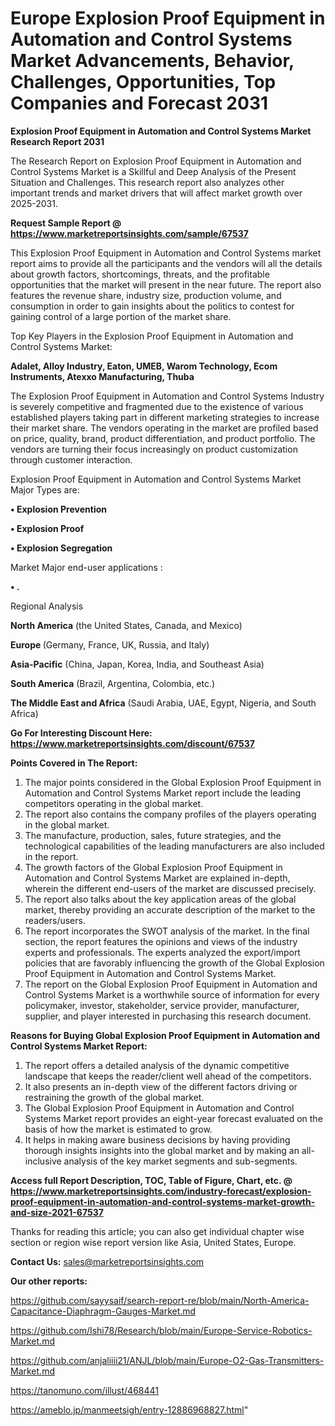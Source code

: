# Europe Explosion Proof Equipment in Automation and Control Systems Market Advancements, Behavior, Challenges, Opportunities, Top Companies and Forecast 2031

<strong>Explosion Proof Equipment in Automation and Control Systems Market Research Report 2031</strong>

The Research Report on Explosion Proof Equipment in Automation and Control Systems Market is a Skillful and Deep Analysis of the Present Situation and Challenges. This research report also analyzes other important trends and market drivers that will affect market growth over 2025-2031.

<strong>Request Sample Report @ <a href=https://www.marketreportsinsights.com/sample/67537>https://www.marketreportsinsights.com/sample/67537</a></strong>

This Explosion Proof Equipment in Automation and Control Systems market report aims to provide all the participants and the vendors will all the details about growth factors, shortcomings, threats, and the profitable opportunities that the market will present in the near future. The report also features the revenue share, industry size, production volume, and consumption in order to gain insights about the politics to contest for gaining control of a large portion of the market share.

Top Key Players in the Explosion Proof Equipment in Automation and Control Systems Market:

<strong>Adalet, Alloy Industry, Eaton, UMEB, Warom Technology, Ecom Instruments, Atexxo Manufacturing, Thuba</strong>

The Explosion Proof Equipment in Automation and Control Systems Industry is severely competitive and fragmented due to the existence of various established players taking part in different marketing strategies to increase their market share. The vendors operating in the market are profiled based on price, quality, brand, product differentiation, and product portfolio. The vendors are turning their focus increasingly on product customization through customer interaction.

Explosion Proof Equipment in Automation and Control Systems Market Major Types are:

<strong>• Explosion Prevention

• Explosion Proof

• Explosion Segregation</strong>

Market Major end-user applications :

<strong>• .</strong>

Regional Analysis

</u><strong><b>North America</b></strong> (the United States, Canada, and Mexico)

<strong><b>Europe </b></strong>(Germany, France, UK, Russia, and Italy)

<strong><b>Asia-Pacific</b></strong> (China, Japan, Korea, India, and Southeast Asia)

<strong><b>South America</b></strong> (Brazil, Argentina, Colombia, etc.)

<strong><b>The Middle East and Africa</b></strong> (Saudi Arabia, UAE, Egypt, Nigeria, and South Africa)

<strong>Go For Interesting Discount Here: <a href=https://www.marketreportsinsights.com/discount/67537>https://www.marketreportsinsights.com/discount/67537</a></strong>

<strong>Points Covered in The Report:</strong>
<ol>
  <li>The major points considered in the Global Explosion Proof Equipment in Automation and Control Systems Market report include the leading competitors operating in the global market.</li>
  <li>The report also contains the company profiles of the players operating in the global market.</li>
  <li>The manufacture, production, sales, future strategies, and the technological capabilities of the leading manufacturers are also included in the report.</li>
  <li>The growth factors of the Global Explosion Proof Equipment in Automation and Control Systems Market are explained in-depth, wherein the different end-users of the market are discussed precisely.</li>
  <li>The report also talks about the key application areas of the global market, thereby providing an accurate description of the market to the readers/users.</li>
  <li>The report incorporates the SWOT analysis of the market. In the final section, the report features the opinions and views of the industry experts and professionals. The experts analyzed the export/import policies that are favorably influencing the growth of the Global Explosion Proof Equipment in Automation and Control Systems Market.</li>
  <li>The report on the Global Explosion Proof Equipment in Automation and Control Systems Market is a worthwhile source of information for every policymaker, investor, stakeholder, service provider, manufacturer, supplier, and player interested in purchasing this research document.</li>
</ol>
<strong>Reasons for Buying Global Explosion Proof Equipment in Automation and Control Systems Market Report:</strong>

<ol>
  <li>The report offers a detailed analysis of the dynamic competitive landscape that keeps the reader/client well ahead of the competitors.</li>
  <li>It also presents an in-depth view of the different factors driving or restraining the growth of the global market.</li>
  <li>The Global Explosion Proof Equipment in Automation and Control Systems Market report provides an eight-year forecast evaluated on the basis of how the market is estimated to grow.</li>
  <li>It helps in making aware business decisions by having providing thorough insights insights into the global market and by making an all-inclusive analysis of the key market segments and sub-segments.</li>
</ol>
<strong>Access full Report Description, TOC, Table of Figure, Chart, etc. @ <a href=https://www.marketreportsinsights.com/industry-forecast/explosion-proof-equipment-in-automation-and-control-systems-market-growth-and-size-2021-67537>https://www.marketreportsinsights.com/industry-forecast/explosion-proof-equipment-in-automation-and-control-systems-market-growth-and-size-2021-67537</a></strong>


Thanks for reading this article; you can also get individual chapter wise section or region wise report version like Asia, United States, Europe.

<strong>Contact Us:</strong>
sales@marketreportsinsights.com

<strong>Our other reports:</strong>

<a href=https://github.com/sayysaif/search-report-re/blob/main/North-America-Capacitance-Diaphragm-Gauges-Market.md>https://github.com/sayysaif/search-report-re/blob/main/North-America-Capacitance-Diaphragm-Gauges-Market.md</a>

<a href=https://github.com/Ishi78/Research/blob/main/Europe-Service-Robotics-Market.md>https://github.com/Ishi78/Research/blob/main/Europe-Service-Robotics-Market.md</a>

<a href=https://github.com/anjaliiii21/ANJL/blob/main/Europe-O2-Gas-Transmitters-Market.md>https://github.com/anjaliiii21/ANJL/blob/main/Europe-O2-Gas-Transmitters-Market.md</a>

<a href=https://tanomuno.com/illust/468441>https://tanomuno.com/illust/468441</a>

<a href=https://ameblo.jp/manmeetsigh/entry-12886968827.html>https://ameblo.jp/manmeetsigh/entry-12886968827.html</a>"
